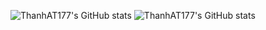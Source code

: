 ![ThanhAT177's GitHub stats](https://github-readme-stats.vercel.app/api?username=ThanhAT177&theme=blue-green&show_icons=true&hide=contribs,prs)
![ThanhAT177's GitHub stats](https://github-readme-streak-stats.herokuapp.com/?user=ThanhAT177&theme=dark&hide_border=false)<br/>
